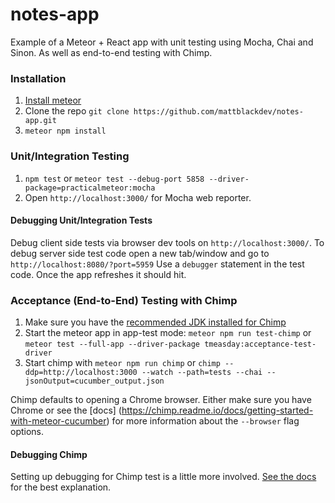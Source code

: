 # notes-app
Example of a Meteor + React app with unit testing using Mocha, Chai and Sinon. As well as end-to-end testing with Chimp.

### Installation
1. [Install meteor](https://www.meteor.com/install)
2. Clone the repo ```git clone https://github.com/mattblackdev/notes-app.git```
3. ```meteor npm install```

### Unit/Integration Testing

1. ```npm test``` or ```meteor test --debug-port 5858 --driver-package=practicalmeteor:mocha```
2. Open ```http://localhost:3000/``` for Mocha web reporter.

#### Debugging Unit/Integration Tests

Debug client side tests via browser dev tools on ```http://localhost:3000/```. 
To debug server side test code open a new tab/window and go to ```http://localhost:8080/?port=5959``` 
Use a ```debugger``` statement in the test code. Once the app refreshes it should hit.

### Acceptance (End-to-End) Testing with Chimp

1. Make sure you have the [recommended JDK installed for Chimp](https://chimp.readme.io/docs/installation)
2. Start the meteor app in app-test mode: ```meteor npm run test-chimp``` or ```meteor test --full-app --driver-package tmeasday:acceptance-test-driver```
3. Start chimp with ```meteor npm run chimp``` or ```chimp --ddp=http://localhost:3000 --watch --path=tests --chai --jsonOutput=cucumber_output.json```

Chimp defaults to opening a Chrome browser. Either make sure you have Chrome or see the [docs] (https://chimp.readme.io/docs/getting-started-with-meteor-cucumber) for more information about the ```--browser``` flag options.

#### Debugging Chimp
Setting up debugging for Chimp test is a little more involved. [See the docs](https://chimp.readme.io/docs/debugging) for the best explanation.

